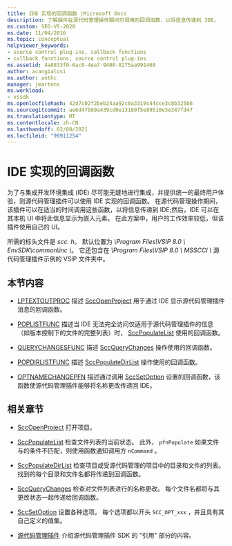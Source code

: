 ```yaml
---
title: IDE 实现的回调函数 |Microsoft Docs
description: 了解插件在源代码管理操作期间可调用的回调函数，以将信息传递到 IDE。
ms.custom: SEO-VS-2020
ms.date: 11/04/2016
ms.topic: conceptual
helpviewer_keywords:
- source control plug-ins, callback functions
- callback functions, source control plug-ins
ms.assetid: 4a8833f0-6ac0-4ea7-9400-8275aa991468
author: acangialosi
ms.author: anthc
manager: jmartens
ms.workload:
- vssdk
ms.openlocfilehash: 42d7c02f2beb24aa92c0a3319c44cce3c8b325b6
ms.sourcegitcommit: ae6d47b09a439cd0e13180f5e89510e3e347fd47
ms.translationtype: MT
ms.contentlocale: zh-CN
ms.lasthandoff: 02/08/2021
ms.locfileid: "99911254"
---
```

# <a name="callback-functions-implemented-by-the-ide"></a>IDE 实现的回调函数
为了与集成开发环境集成 (IDE) 尽可能无缝地进行集成，并提供统一的最终用户体验，则源代码管理插件可以使用 IDE 实现的回调函数。 在源代码管理操作期间，该插件可以在适当的时间调用这些函数，以将信息传递到 IDE;然后，IDE 可以在其本机 UI 中将此信息显示为嵌入元素。 在此方案中，用户的工作效率较低，但该插件使用自己的 UI。

 所需的标头文件是 *scc. h*。 默认位置为 *\Program Files\VSIP 8.0 \ EnvSDK\common\inc \\*。 它还包含在 *\Program Files\VSIP 8.0 \ MSSCCI \\* 源代码管理插件示例的 VSIP 文件夹中。

## <a name="in-this-section"></a>本节内容
- [LPTEXTOUTPROC](../extensibility/lptextoutproc.md) 描述 [SccOpenProject](../extensibility/sccopenproject-function.md) 用于通过 IDE 显示源代码管理插件消息的回调函数。

- [POPLISTFUNC](../extensibility/poplistfunc.md) 描述当 IDE 无法完全访问仅适用于源代码管理插件的信息（如版本控制下的文件的完整列表）时， [SccPopulateList](../extensibility/sccpopulatelist-function.md) 使用的回调函数。

- [QUERYCHANGESFUNC](../extensibility/querychangesfunc.md) 描述 [SccQueryChanges](../extensibility/sccquerychanges-function.md) 操作使用的回调函数。

- [POPDIRLISTFUNC](../extensibility/popdirlistfunc.md) 描述 [SccPopulateDirList](../extensibility/sccpopulatedirlist-function.md) 操作使用的回调函数。

- [OPTNAMECHANGEPFN](../extensibility/optnamechangepfn.md) 描述通过调用 [SccSetOption](../extensibility/sccsetoption-function.md) 设置的回调函数，该函数使源代码管理插件能够将名称更改传递回 IDE。

## <a name="related-sections"></a>相关章节
- [SccOpenProject](../extensibility/sccopenproject-function.md) 打开项目。

- [SccPopulateList](../extensibility/sccpopulatelist-function.md) 检查文件列表的当前状态。 此外， `pfnPopulate` 如果文件与的条件不匹配，则使用函数通知调用方 `nCommand` 。

- [SccPopulateDirList](../extensibility/sccpopulatedirlist-function.md) 检查项目或受源代码管理的项目中的目录和文件的列表。 找到的每个目录和文件名都将传递到回调函数。

- [SccQueryChanges](../extensibility/sccquerychanges-function.md) 检查对文件列表进行的名称更改。 每个文件名都将与其更改状态一起传递给回调函数。

- [SccSetOption](../extensibility/sccsetoption-function.md) 设置各种选项。 每个选项都以开头 `SCC_OPT_xxx` ，并且具有其自己定义的值集。

- [源代码管理插件](../extensibility/source-control-plug-ins.md) 介绍源代码管理插件 SDK 的 "引用" 部分的内容。
